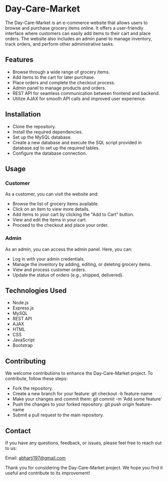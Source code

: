 # Day-Care-Market
The Day-Care-Market is an e-commerce website that allows users to browse and purchase grocery items online. 
It offers a user-friendly interface where customers can easily add items to their cart and place orders. 
The website also includes an admin panel to manage inventory, track orders, and perform other administrative tasks.

## Features
* Browse through a wide range of grocery items.
* Add items to the cart for later purchase.
* Place orders and complete the checkout process.
* Admin panel to manage products and orders.
* REST API for seamless communication between frontend and backend.
* Utilize AJAX for smooth API calls and improved user experience.

## Installation
* Clone the repository.
* Install the required dependencies.
* Set up the MySQL database.
* Create a new database and execute the SQL script provided in database.sql to set up the required tables.
* Configure the database connection.

## Usage
### Customer
As a customer, you can visit the website and:

* Browse the list of grocery items available.
* Click on an item to view more details.
* Add items to your cart by clicking the "Add to Cart" button.
* View and edit the items in your cart.
* Proceed to the checkout and place your order.

### Admin
As an admin, you can access the admin panel. Here, you can:

* Log in with your admin credentials.
* Manage the inventory by adding, editing, or deleting grocery items.
* View and process customer orders.
* Update the status of orders (e.g., shipped, delivered).

## Technologies Used
* Node.js
* Express.js
* MySQL
* REST API
* AJAX
* HTML
* CSS
* JavaScript
* Bootstrap

## Contributing
We welcome contributions to enhance the Day-Care-Market project. To contribute, follow these steps:

* Fork the repository.
* Create a new branch for your feature: git checkout -b feature-name
* Make your changes and commit them: git commit -m 'Add some feature'
* Push the changes to your forked repository: git push origin feature-name
* Submit a pull request to the main repository.

## Contact
If you have any questions, feedback, or issues, please feel free to reach out to us:

Email: abharti197@gmail.com

Thank you for considering the Day-Care-Market project. 
We hope you find it useful and contribute to its improvement!




